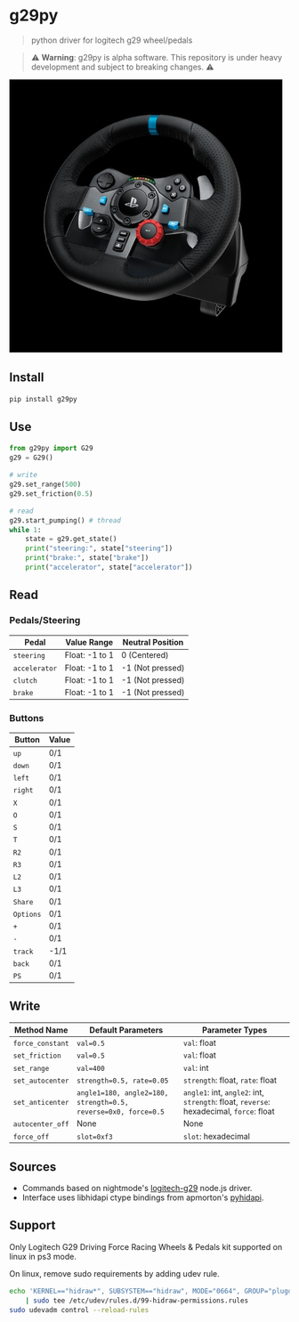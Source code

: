 # g29py
> python driver for logitech g29 wheel/pedals

> :warning: **Warning**: g29py is alpha software. This repository is under heavy development and subject to breaking changes. :warning:

![](etc/g29py.jpg)

## Install
```bash
pip install g29py
```

## Use

```python
from g29py import G29
g29 = G29()
```

```python
# write 
g29.set_range(500)
g29.set_friction(0.5)
```

```python
# read
g29.start_pumping() # thread
while 1:
    state = g29.get_state()
    print("steering:", state["steering"])
    print("brake:", state["brake"])
    print("accelerator", state["accelerator"])
```

## Read

### Pedals/Steering

| Pedal         | Value Range      | Neutral Position |
|---------------|------------------|------------------|
| `steering`    | Float: -1 to 1   | 0 (Centered)     |
| `accelerator` | Float: -1 to 1   | -1 (Not pressed) |
| `clutch`      | Float: -1 to 1   | -1 (Not pressed) |
| `brake`       | Float: -1 to 1   | -1 (Not pressed) |

### Buttons

| Button  | Value |
|---------|-------|
| `up`    | 0/1   |
| `down`  | 0/1   |
| `left`  | 0/1   |
| `right` | 0/1   |
| `X`     | 0/1   |
| `O`     | 0/1   |
| `S`     | 0/1   |
| `T`     | 0/1   |
| `R2`    | 0/1   |
| `R3`    | 0/1   |
| `L2`    | 0/1   |
| `L3`    | 0/1   |
| `Share` | 0/1   |
| `Options` | 0/1 |
| `+`     | 0/1   |
| `-`     | 0/1   |
| `track` | -1/1  |
| `back`  | 0/1   |
| `PS`    | 0/1   |

## Write

| Method Name       | Default Parameters                         | Parameter Types                  |
|-------------------|--------------------------------------------|----------------------------------|
| `force_constant`  | `val=0.5`                                  | `val`: float                     |
| `set_friction`    | `val=0.5`                                  | `val`: float                     |
| `set_range`       | `val=400`                                  | `val`: int                       |
| `set_autocenter`  | `strength=0.5, rate=0.05`                  | `strength`: float, `rate`: float |
| `set_anticenter`  | `angle1=180, angle2=180, strength=0.5, reverse=0x0, force=0.5` | `angle1`: int, `angle2`: int, `strength`: float, `reverse`: hexadecimal, `force`: float |
| `autocenter_off`  | None                                       | None                             |
| `force_off`       | `slot=0xf3`                                | `slot`: hexadecimal              |

## Sources

- Commands based on nightmode's [logitech-g29](https://github.com/nightmode/logitech-g29) node.js driver.
- Interface uses libhidapi ctype bindings from apmorton's [pyhidapi](https://github.com/apmorton/pyhidapi).

## Support

Only Logitech G29 Driving Force Racing Wheels & Pedals kit supported on linux in ps3 mode.

On linux, remove sudo requirements by adding udev rule.

```bash
echo 'KERNEL=="hidraw*", SUBSYSTEM=="hidraw", MODE="0664", GROUP="plugdev"' \
    | sudo tee /etc/udev/rules.d/99-hidraw-permissions.rules
sudo udevadm control --reload-rules
```

